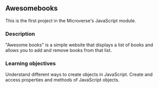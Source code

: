 ## Awesomebooks

This is the first project in the Microverse's JavaScript module.

### Description
"Awesome books" is a simple website that displays a list of books and allows you to add and remove books from that list.

### Learning objectives
Understand different ways to create objects in JavaScript.
Create and access properties and methods of JavaScript objects.